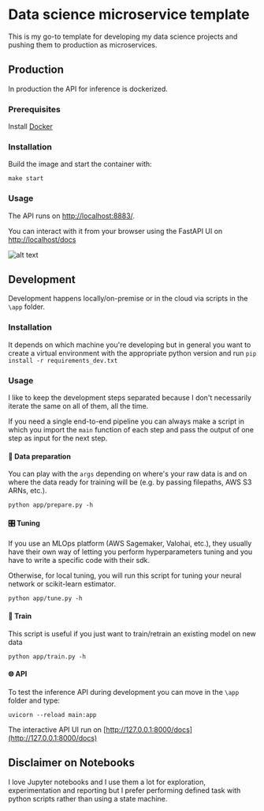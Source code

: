 # Data science microservice template
This is my go-to template for developing my data science projects and pushing them to production as microservices.

## Production
In production the API for inference is dockerized.

### Prerequisites
Install [Docker](https://docs.docker.com/engine/install/)

### Installation
Build the image and start the container with:
```
make start
```

### Usage
The API runs on [http://localhost:8883/](http://localhost).

You can interact with it from your browser using the FastAPI UI on [http://localhost/docs](http://localhost/docs)

![alt text](https://github.com/fratambot/static/blob/main/images/FastAPI_UI.png?raw=True)

## Development
Development happens locally/on-premise or in the cloud via scripts in the `\app` folder.

### Installation
It depends on which machine you're developing but in general you want to create a virtual environment with the appropriate python version and run `pip install -r requirements_dev.txt`

### Usage
I like to keep the development steps separated because I don't necessarily iterate the same on all of them, all the time.

If you need a single end-to-end pipeline you can always make a script in which you import the `main` function of each step and pass the output of one step as input for the next step.

#### 🚧 Data preparation
You can play with the `args` depending on where's your raw data is and on where the data ready for training will be (e.g. by passing filepaths, AWS S3 ARNs, etc.).
```
python app/prepare.py -h
```

#### 🎛 Tuning
If you use an MLOps platform (AWS Sagemaker, Valohai, etc.), they usually have their own way of letting you perform hyperparameters tuning and you have to write a specific code with their sdk.

Otherwise, for local tuning, you will run this script for tuning your neural network or scikit-learn estimator.
```
python app/tune.py -h
```

#### 🤖 Train
This script is useful if you just want to train/retrain an existing model on new data
```
python app/train.py -h
```

#### 🌐 API
To test the inference API during development you can move in the `\app` folder and type:
```
uvicorn --reload main:app
```
The interactive API UI run on [http://127.0.0.1:8000/docs](http://127.0.0.1:8000/docs)

## Disclaimer on Notebooks
I love Jupyter notebooks and I use them a lot for exploration, experimentation and reporting but I prefer performing defined task with python scripts rather than using a state machine.
